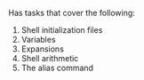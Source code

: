 Has tasks that cover the following:
1. Shell initialization files
2. Variables
3. Expansions
4. Shell arithmetic
5. The alias command
